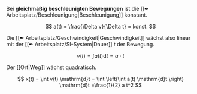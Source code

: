 Bei **gleichmäßig beschleunigten Bewegungen** ist die [[✒ Arbeitsplatz/Beschleunigung|Beschleunigung]] konstant.

$$
a(t) = \frac{\Delta v}{\Delta t} = konst.
$$

Die [[✒ Arbeitsplatz/Geschwindigkeit|Geschwindigkeit]] wächst also linear mit der [[✒ Arbeitsplatz/SI-System|Dauer]] $t$ der Bewegung.

$$
v(t) =  \int a(t) \mathrm{d}t = a \cdot t
$$

Der [[Ort|Weg]] wächst quadratisch.

$$
x(t) = \int v(t) \mathrm{d}t =  \int \left(\int a(t) \mathrm{d}t \right) \mathrm{d}t =\frac{1}{2}
a t^2
$$
